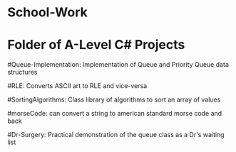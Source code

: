# School-Work
# Folder of A-Level C# Projects

#Queue-Implementation: Implementation of Queue and Priority Queue data structures

#RLE: Converts ASCII art to RLE and vice-versa

#SortingAlgorithms: Class library of algorithms to sort an array of values

#morseCode: can convert a string to american standard morse code and back

#Dr-Surgery: Practical demonstration of the queue class as a Dr's waiting list
